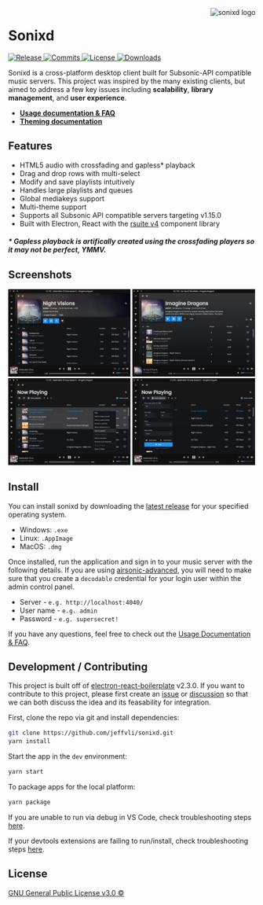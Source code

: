 <img src="assets/icon.png" alt="sonixd logo" title="sonixd" align="right" height="60px" />

# Sonixd

  <a href="https://github.com/jeffvli/sonixd/releases">
    <img src="https://img.shields.io/github/v/release/jeffvli/sonixd?style=flat-square&color=blue"
    alt="Release">
  </a>
  <a href="https://github.com/jeffvli/sonixd/compare/dev">
    <img src="https://img.shields.io/github/commits-since/jeffvli/sonixd/latest/dev?style=flat-square&color=red"
    alt="Commits">
  </a>
  <a href="https://github.com/jeffvli/sonixd/blob/main/LICENSE">
    <img src="https://img.shields.io/github/license/jeffvli/sonixd?style=flat-square&color=brightgreen"
    alt="License">
  </a>
  <a href="https://github.com/jeffvli/sonixd/releases">
    <img src="https://img.shields.io/github/downloads/jeffvli/sonixd/total?style=flat-square&color=orange"
    alt="Downloads">
  </a>

Sonixd is a cross-platform desktop client built for Subsonic-API compatible music servers. This project was inspired by the many existing clients, but aimed to address a few key issues including <strong>scalability</strong>, <strong>library management</strong>, and <strong>user experience</strong>.

- [**Usage documentation & FAQ**](https://github.com/jeffvli/sonixd/discussions/15)
- [**Theming documentation**](https://github.com/jeffvli/sonixd/discussions/61)

## Features

- HTML5 audio with crossfading and gapless\* playback
- Drag and drop rows with multi-select
- Modify and save playlists intuitively
- Handles large playlists and queues
- Global mediakeys support
- Multi-theme support
- Supports all Subsonic API compatible servers targeting v1.15.0
- Built with Electron, React with the [rsuite v4](https://github.com/rsuite/rsuite) component library

<h5>* Gapless playback is artifically created using the crossfading players so it may not be perfect, YMMV.</h5>

## Screenshots

<a href="https://raw.githubusercontent.com/jeffvli/sonixd/main/assets/screenshots/0.5.0/album.png"><img src="https://raw.githubusercontent.com/jeffvli/sonixd/main/assets/screenshots/0.5.0/album.png" width="49.5%"/></a>
<a href="https://raw.githubusercontent.com/jeffvli/sonixd/main/assets/screenshots/0.5.0/artist.png"><img src="https://raw.githubusercontent.com/jeffvli/sonixd/main/assets/screenshots/0.5.0/artist.png" width="49.5%"/></a>
<a href="https://raw.githubusercontent.com/jeffvli/sonixd/main/assets/screenshots/0.5.0/context_menu.png"><img src="https://raw.githubusercontent.com/jeffvli/sonixd/main/assets/screenshots/0.5.0/context_menu.png" width="49.5%"/></a>
<a href="https://raw.githubusercontent.com/jeffvli/sonixd/main/assets/screenshots/0.5.0/now_playing.png"><img src="https://raw.githubusercontent.com/jeffvli/sonixd/main/assets/screenshots/0.5.0/now_playing.png" width="49.5%"/></a>

## Install

You can install sonixd by downloading the [latest release](https://github.com/jeffvli/sonixd/releases) for your specified operating system.

- Windows: `.exe`
- Linux: `.AppImage`
- MacOS: `.dmg`

Once installed, run the application and sign in to your music server with the following details. If you are using [airsonic-advanced](https://github.com/airsonic-advanced/), you will need to make sure that you create a `decodable` credential for your login user within the admin control panel.

- Server - `e.g. http://localhost:4040/`
- User name - `e.g. admin`
- Password - `e.g. supersecret!`

If you have any questions, feel free to check out the [Usage Documentation & FAQ](https://github.com/jeffvli/sonixd/discussions/15).

## Development / Contributing

This project is built off of [electron-react-boilerplate](https://github.com/electron-react-boilerplate/electron-react-boilerplate) v2.3.0.
If you want to contribute to this project, please first create an [issue](https://github.com/jeffvli/sonixd/issues/new) or [discussion](https://github.com/jeffvli/sonixd/discussions/new) so that we can both discuss the idea and its feasability for integration.

First, clone the repo via git and install dependencies:

```bash
git clone https://github.com/jeffvli/sonixd.git
yarn install
```

Start the app in the `dev` environment:

```bash
yarn start
```

To package apps for the local platform:

```bash
yarn package
```

If you are unable to run via debug in VS Code, check troubleshooting steps [here](https://github.com/electron-react-boilerplate/electron-react-boilerplate/issues/2757#issuecomment-784200527).

If your devtools extensions are failing to run/install, check troubleshooting steps [here](https://github.com/electron-react-boilerplate/electron-react-boilerplate/issues/2788).

## License

[GNU General Public License v3.0 ©](https://github.com/jeffvli/sonixd/blob/main/LICENSE)
